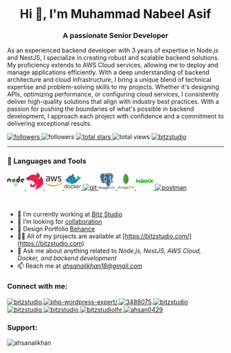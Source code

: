 <h1 align="center">Hi 👋, I'm Muhammad Nabeel Asif</h1>
<h3 align="center">A passionate Senior Developer</h3>

As an experienced backend developer with 3 years of expertise in Node.js and NestJS, I specialize in creating robust and scalable backend solutions. My proficiency extends to AWS Cloud services, allowing me to deploy and manage applications efficiently. With a deep understanding of backend architecture and cloud infrastructure, I bring a unique blend of technical expertise and problem-solving skills to my projects. Whether it's designing APIs, optimizing performance, or configuring cloud services, I consistently deliver high-quality solutions that align with industry best practices. With a passion for pushing the boundaries of what's possible in backend development, I approach each project with confidence and a commitment to delivering exceptional results.

<p align="left">
  <a href="https://www.linkedin.com/in/muhammad-asim-017037195">
    <img alt="followers" title="Follow me on LinkedIn" src="https://custom-icon-badges.demolab.com/github/followers/AhsanAliKhan?color=0A66C2&labelColor=1155ba&style=for-the-badge&logo=person-add&label=Follow on LinkedIn&logoColor=white"/>
  </a>
  <img alt="followers" title="Contact Me" src="https://custom-icon-badges.demolab.com/badge/ahsanalikhan18@gmail.com?style=for-the-badge&logo=mention&logoColor=white"/>
  <a href="https://github.com/AhsanAliKhan?tab=repositories&sort=stargazers">
    <img alt="total stars" title="Total stars on GitHub" src="https://custom-icon-badges.demolab.com/github/stars/AhsanAliKhan?color=55960c&style=for-the-badge&labelColor=488207&logo=star"/>
  </a>
  <img alt="total views" title="Total views on GitHub" src="https://komarev.com/ghpvc/?username=ahsanalikhan&label=Profile%20views&color=0e75b6&style=for-the-badge&labelColor=488207&logo=star"/>
  <a href="https://twitter.com/bitzstudio" target="blank">
    <img src="https://img.shields.io/twitter/follow/bitzstudio?logo=twitter&style=for-the-badge" alt="bitzstudio"/>
  </a>
</p>

---

### 🧰 Languages and Tools

<p align="left">
  <a href="https://nodejs.org" target="_blank" rel="noreferrer">
    <img src="https://raw.githubusercontent.com/devicons/devicon/master/icons/nodejs/nodejs-original-wordmark.svg" alt="nodejs" width="40" height="40"/>
  </a>
  <a href="https://nestjs.com" target="_blank" rel="noreferrer">
    <img src="https://raw.githubusercontent.com/devicons/devicon/master/icons/nestjs/nestjs-plain.svg" alt="nestjs" width="40" height="40"/>
  </a>
  <a href="https://aws.amazon.com" target="_blank" rel="noreferrer">
    <img src="https://raw.githubusercontent.com/devicons/devicon/master/icons/amazonwebservices/amazonwebservices-original-wordmark.svg" alt="aws" width="40" height="40"/>
  </a>
  <a href="https://www.docker.com/" target="_blank" rel="noreferrer">
    <img src="https://raw.githubusercontent.com/devicons/devicon/master/icons/docker/docker-original-wordmark.svg" alt="docker" width="40" height="40"/>
  </a>
  <a href="https://git-scm.com/" target="_blank" rel="noreferrer">
    <img src="https://www.vectorlogo.zone/logos/git-scm/git-scm-icon.svg" alt="git" width="40" height="40"/>
  </a>
  <a href="https://www.postgresql.org" target="_blank" rel="noreferrer">
    <img src="https://raw.githubusercontent.com/devicons/devicon/master/icons/postgresql/postgresql-original-wordmark.svg" alt="postgresql" width="40" height="40"/>
  </a>
  <a href="https://www.mongodb.com/" target="_blank" rel="noreferrer">
    <img src="https://raw.githubusercontent.com/devicons/devicon/master/icons/mongodb/mongodb-original-wordmark.svg" alt="mongodb" width="40" height="40"/>
  </a>
  <a href="https://www.nginx.com" target="_blank" rel="noreferrer">
    <img src="https://raw.githubusercontent.com/devicons/devicon/master/icons/nginx/nginx-original.svg" alt="nginx" width="40" height="40"/>
  </a>
  <a href="https://postman.com" target="_blank" rel="noreferrer">
    <img src="https://www.vectorlogo.zone/logos/getpostman/getpostman-icon.svg" alt="postman" width="40" height="40"/>
  </a>
</p>
<br />

- 🔭 I’m currently working at [Bitz Studio](https://bitzstudio.com/)
- 🤝 I’m looking for [collaboration](https://bitzstudio.com/)
- 📝 Design Portfolio [Behance](https://www.behance.net/bitzstudiolhr)
- 👨‍💻 All of my projects are available at [https://bitzstudio.com/](https://bitzstudio.com)
- 💬 Ask me about anything related to *Node.js, NestJS, AWS Cloud, Docker, and backend development*
- 📫 Reach me at *ahsanalikhan18@gmail.com*

<h3 align="left">Connect with me:</h3>
<p align="left">
  <a href="https://twitter.com/bitzstudio" target="blank">
    <img align="center" src="https://raw.githubusercontent.com/rahuldkjain/github-profile-readme-generator/master/src/images/icons/Social/twitter.svg" alt="bitzstudio" height="30" width="40"/>
  </a>
  <a href="https://linkedin.com/in/php-wordpress-expert/" target="blank">
    <img align="center" src="https://raw.githubusercontent.com/rahuldkjain/github-profile-readme-generator/master/src/images/icons/Social/linked-in-alt.svg" alt="php-wordpress-expert/" height="30" width="40"/>
  </a>
  <a href="https://stackoverflow.com/users/3488075" target="blank">
    <img align="center" src="https://raw.githubusercontent.com/rahuldkjain/github-profile-readme-generator/master/src/images/icons/Social/stack-overflow.svg" alt="3488075" height="30" width="40"/>
  </a>
  <a href="https://fb.com/bitzstudio" target="blank">
    <img align="center" src="https://raw.githubusercontent.com/rahuldkjain/github-profile-readme-generator/master/src/images/icons/Social/facebook.svg" alt="bitzstudio" height="30" width="40"/>
  </a>
  <a href="https://instagram.com/bitzstudio" target="blank">
    <img align="center" src="https://raw.githubusercontent.com/rahuldkjain/github-profile-readme-generator/master/src/images/icons/Social/instagram.svg" alt="bitzstudio" height="30" width="40"/>
  </a>
  <a href="https://dribbble.com/bitzstudio" target="blank">
    <img align="center" src="https://raw.githubusercontent.com/rahuldkjain/github-profile-readme-generator/master/src/images/icons/Social/dribbble.svg" alt="bitzstudio" height="30" width="40"/>
  </a>
  <a href="https://www.behance.net/bitzstudiolhr" target="blank">
    <img align="center" src="https://raw.githubusercontent.com/rahuldkjain/github-profile-readme-generator/master/src/images/icons/Social/behance.svg" alt="bitzstudiolhr" height="30" width="40"/>
  </a>
  <a href="https://discord.gg/ahsan0429" target="blank">
    <img align="center" src="https://raw.githubusercontent.com/rahuldkjain/github-profile-readme-generator/master/src/images/icons/Social/discord.svg" alt="ahsan0429" height="30" width="40"/>
  </a>
</p>

<h3 align="left">Support:</h3>
<p>
  <a href="https://www.buymeacoffee.com/ahsanalikhan">
    <img align="left" src="https://cdn.buymeacoffee.com/buttons/v2/default-yellow.png" height="50" width="210" alt="ahsanalikhan"/>
  </a>
</p>
<br><br>
